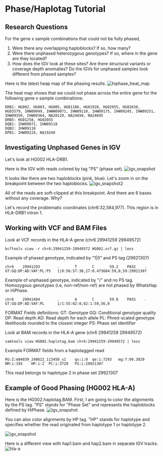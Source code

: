 # Phase/Haplotag Tutorial

## Research Questions
For the gene x sample combinations that could not be fully phased, 

1. Were there any overlapping haploblocks? If so, how many?
2. Were there unphased heterozygous genotypes? If so, where in the gene are they located?
3. How does the IGV look at these sites? Are there structural variants or coverage depth anomalies? Do the IGVs for unphased samples look different from phased samples?

Here is the latest heap map of the phasing results.
![hiphase_heat_map](https://github.com/user-attachments/assets/719edbc6-cc93-4b05-9a0f-a7674159a9e0)

The heat map shows that we could not phase across the entire gene for the following gene x sample combinations:
```
DRB1: HG002, HG003, HG005, HG01106, HG01928, HG02055, HG02630, HG03579, IHW09049, IHWW09071, IHW09118, IHW09175, IHW09245, IHW09251, IHW09359, IHW09364, NA20129, NA24694, NA24695
DRB5: HG01258, HG02055
DQB1: IHW09071, IHW09118
DQB2: IHW09118
DPB1: IHW09224, NA19240
```
## Investigating Unphased Genes in IGV
Let's look at HG002 HLA-DRB1. 

Here is the IGV with reads colored by tag "PS" (phase set).
![igv_snapshot](https://github.com/user-attachments/assets/72e271c9-7d7c-4c99-9893-7c8077b572b9)

It looks like there are two haploblocks (pink, blue). Let's zoom in on the breakpoint between the two haploblocks. 
![igv_snapshot2](https://github.com/user-attachments/assets/5847b11b-104e-4f16-84c6-d62e64d92eb8)

All of the reads are soft-clipped at this breakpoint. And there are 6 bases without any coverage. Why?

Let's record the problematic coordinates (chr6:32,584,977). This region is in HLA-DRB1 intron 1. 

## Working with VCF and BAM Files
Look at VCF records in the HLA-A gene (chr6  29941259  29949572)
```
bcftools view -r chr6:29941259-29949572 HG002.vcf.gz | less
```

Example of phased genotype, indicated by "1|0" and PS tag (29921307)
```
chr6    29941293        .       T       C       59.2    PASS    .       GT:GQ:DP:AD:VAF:PL:PS   1|0:56:57:30,27:0.473684:59,0,59:29921307
```

Example of unphased genotype, indicated by "/" and no PS tag.
Homozygous genotypes (i.e, non-ref/non-ref) are not phased by WhatsHap or HiPhase.
```
chr6    29941404        .       A       C       59.8    PASS    .       GT:GQ:DP:AD:VAF:PL      1/1:55:62:0,62:1:59,56,0
```

FORMAT Fields definitions:
  GT: Genotype
  GQ: Conditional genotype quality
  DP: Read depth
  AD: Read depth for each allele
  PL: Phred-scaled genotype likelihoods rounded to the closest integer
  PS: Phase set identifier

Look at BAM records in the HLA-A gene (chr6  29941259  29949572)
```
samtools view HG002.haplotag.bam chr6:29941259-29949572 | less
```

Example FORMAT fields from a haplotagged read
```
RG:Z:m84039_240622_113450_s1	qs:i:0	qe:i:7293	mg:f:99.3829	NM:i:193	HP:i:2	PC:i:3720	PS:i:29921307
```
This read belongs to haplotype 2 in phase set 29921307

## Example of Good Phasing (HG002 HLA-A)

Here is the HG002.haplotag.BAM. First, I am going to color the alignments by the PS tag. "PS" stands for "Phase Set" and represents the haploblocks defined by HiPhase.
![igv_snapshot](https://github.com/user-attachments/assets/13cd7d05-3efa-4f87-aac5-5014f10969c1)

You can also color alignments by HP tag.  "HP" stands for haplotype and specifies whether the read originated from haplotype 1 or haplotype 2. 

![igv_snapshot](https://github.com/user-attachments/assets/9bda6f23-aa94-4411-a85f-6319956f72c8)

Here is a different view with hap1.bam and hap2.bam in separate IGV tracks. 
![hla-a](https://github.com/user-attachments/assets/03cfb635-60cc-401e-9a4b-2f890e1c9ff1)


